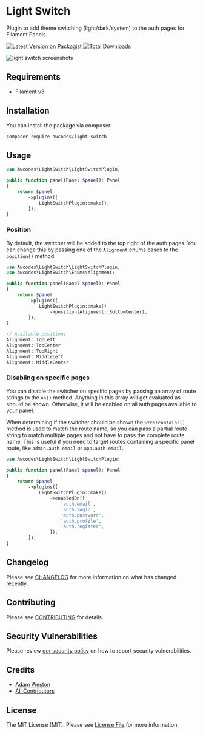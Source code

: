 # Light Switch 

Plugin to add theme switching (light/dark/system) to the auth pages for Filament Panels

[![Latest Version on Packagist](https://img.shields.io/packagist/v/awcodes/light-switch.svg?style=flat-square)](https://packagist.org/packages/awcodes/light-switch)
[![Total Downloads](https://img.shields.io/packagist/dt/awcodes/light-switch.svg?style=flat-square)](https://packagist.org/packages/awcodes/light-switch)

![light switch screenshots](https://res.cloudinary.com/aw-codes/image/upload/w_1200,f_auto,q_auto/plugins/light-switch/awcodes-light-switch.jpg)

## Requirements

* Filament v3

## Installation

You can install the package via composer:

```bash
composer require awcodes/light-switch
```

## Usage

```php
use Awcodes\LightSwitch\LightSwitchPlugin;

public function panel(Panel $panel): Panel
{
    return $panel
        ->plugins([
            LightSwitchPlugin::make(),
        ]);
}
```

### Position

By default, the switcher will be added to the top right of the auth pages. You can change this by passing one of the `Alignment` enums cases to the `position()` method.

```php
use Awcodes\LightSwitch\LightSwitchPlugin;
use Awcodes\LightSwitch\Enums\Alignment;

public function panel(Panel $panel): Panel
{
    return $panel
        ->plugins([
            LightSwitchPlugin::make()
                ->position(Alignment::BottomCenter),
        ]);
}

// Available positions
Alignment::TopLeft
Alignment::TopCenter
Alignment::TopRight
Alignment::MiddleLeft
Alignment::MiddleCenter
```

### Disabling on specific pages

You can disable the switcher on specific pages by passing an array of route strings to the `on()` method. Anything in this array will get evaluated as should be shown. Otherwise, it will be enabled on all auth pages available to your panel.

When determining if the switcher should be shown the `Str::contains()` method is used to match the route name, so you can pass a partial route string to match multiple pages and not have to pass the complete route name. This is useful if you need to target routes containing a specific panel route, like `admin.auth.email` or `app.auth.email`.

```php
use Awcodes\LightSwitch\LightSwitchPlugin;

public function panel(Panel $panel): Panel
{
    return $panel
        ->plugins([
            LightSwitchPlugin::make()
                ->enabledOn([
                    'auth.email',
                    'auth.login',
                    'auth.password',
                    'auth.profile',
                    'auth.register',
                ]),
        ]);
}
```


## Changelog

Please see [CHANGELOG](CHANGELOG.md) for more information on what has changed recently.

## Contributing

Please see [CONTRIBUTING](.github/CONTRIBUTING.md) for details.

## Security Vulnerabilities

Please review [our security policy](../../security/policy) on how to report security vulnerabilities.

## Credits

- [Adam Weston](https://github.com/awcodes)
- [All Contributors](../../contributors)

## License

The MIT License (MIT). Please see [License File](LICENSE.md) for more information.
